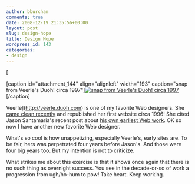 ```yaml
---
author: bburcham
comments: true
date: 2008-12-19 21:35:56+00:00
layout: post
slug: design-hope
title: Design Hope
wordpress_id: 143
categories:
- design
---
```


[

[caption id="attachment_144" align="alignleft" width="193" caption="snap from Veerle's Duoh! circa 1997"][![snap from Veerle's Duoh! circa 1997](http://memerocket.files.wordpress.com/2008/12/picture-1.png)](http://www.duoh.com/duoh-v2/)[/caption]

Veerle](http://veerle.duoh.com) is one of my favorite Web designers. She [came clean recently](http://veerle.duoh.com/blog/comments/my_first_duoh_website/) and republished her first website circa 1996! She cited Jason Santamaria's recent post about [his own earliest Web work](http://jasonsantamaria.com/articles/my-first-website/). OK so now I have another new favorite Web designer.

What's so cool is how unappetizing, especially Veerle's, early sites are. To be fair, hers was perpetrated four years before Jason's. And those were four big years too. But my intention is not to criticize.

What strikes me about this exercise is that it shows once again that there is no such thing as overnight success. You see in the decade-or-so of work a progression from ugh/ho-hum to pow! Take heart. Keep working.
